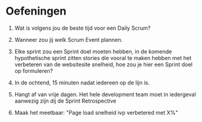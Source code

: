 # Oefeningen
1. Wat is volgens jou de beste tijd voor een Daily Scrum?
2. Wanneer zou jij welk Scrum Event plannen.
3. Elke sprint zou een Sprint doel moeten hebben, in de komende hypothetische sprint zitten stories die
   vooral te maken hebben met het verbeteren van de websitesite snelheid, hoe zou je hier een Sprint doel op formuleren?


1. In de ochtend, 15 minuten nadat iedereen op de lijn is.
2. Hangt af van vrije dagen. Het hele development team moet in iedergeval aanwezig zijn dij de Sprint Retrospective
3. Maak het meetbaar: "Page load snelheid ivp verbetered met X%"